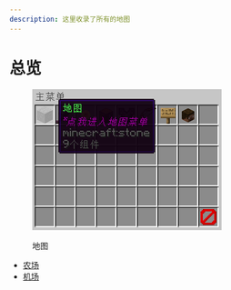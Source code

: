 ```yaml
---
description: 这里收录了所有的地图
---
```


# 总览

<figure><img src="../../.gitbook/assets/image (101).png" alt=""><figcaption><p>地图</p></figcaption></figure>

* [农场](nong-chang.md)
* [机场](ji-chang.md)
